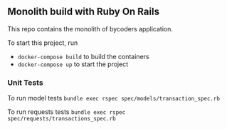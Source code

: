 ## Monolith build with Ruby On Rails

This repo contains the monolith of bycoders application.

To start this project, run
- `docker-compose build` to build the containers
- `docker-compose up` to start the project

### Unit Tests

To run model tests
`bundle exec rspec spec/models/transaction_spec.rb`

To run requests tests
`bundle exec rspec spec/requests/transactions_spec.rb`
